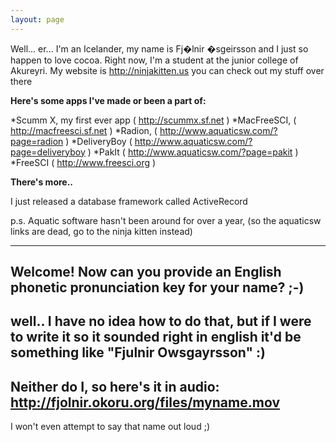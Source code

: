 ```yaml
---
layout: page
---
```





Well... er... I'm an Icelander, my name is Fj�lnir �sgeirsson and I just so happen to love cocoa.
Right now, I'm a student at the junior college of Akureyri.
My website is http://ninjakitten.us you can check out my stuff over there


**Here's some apps I've made or been a part of:**

*Scumm X, my first ever app ( http://scummx.sf.net )
*MacFreeSCI, ( http://macfreesci.sf.net )
*Radion, ( http://www.aquaticsw.com/?page=radion )
*DeliveryBoy ( http://www.aquaticsw.com/?page=deliveryboy )
*PakIt ( http://www.aquaticsw.com/?page=pakit )
*FreeSCI ( http://www.freesci.org )

**There's more..**

I just released a database framework called ActiveRecord

p.s. Aquatic software hasn't been around for over a year, (so the aquaticsw links are dead, go to the ninja kitten instead)


----
Welcome! Now can you provide an English phonetic pronunciation key for your name? ;-)
----
well.. I have no idea how to do that, but if I were to write it so it sounded right in english it'd be something like "Fjulnir Owsgayrsson" :)
----
Neither do I, so here's it in audio: http://fjolnir.okoru.org/files/myname.mov
----
I won't even attempt to say that name out loud ;)
